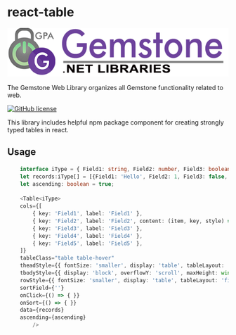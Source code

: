 # react-table

![gemstone logo >](img/gemstone-wide-600.png)

The Gemstone Web Library organizes all Gemstone functionality related to web.

[![GitHub license](https://img.shields.io/github/license/gemstone/web?color=4CC61E)](https://github.com/gemstone/web/blob/master/LICENSE)

This library includes helpful npm package component for creating strongly typed tables in react.

## Usage

```ts
    interface iType = { Field1: string, Field2: number, Field3: boolean, Field4: string, Field5: string}
    let records:iType[] = [{Field1: 'Hello', Field2: 1, Field3: false, Field4: 'alot of text blah blah blah', Field5: '01/01/2021'}]
    let ascending: boolean = true;

    <Table<iType>
    cols={[
        { key: 'Field1', label: 'Field1' },
        { key: 'Field2', label: 'Field2', content: (item, key, style) => item[key] },
        { key: 'Field3', label: 'Field3' },
        { key: 'Field4', label: 'Field4' },
        { key: 'Field5', label: 'Field5' },
    ]}
    tableClass="table table-hover"
    theadStyle={{ fontSize: 'smaller', display: 'table', tableLayout: 'fixed', width: '100%', height: 50 }}
    tbodyStyle={{ display: 'block', overflowY: 'scroll', maxHeight: window.innerHeight - 90, height: window.innerHeight - 90, width: '100%' }}
    rowStyle={{ fontSize: 'smaller', display: 'table', tableLayout: 'fixed', width: '100%' }}
    sortField={''}
    onClick={() => { }}
    onSort={() => { }}
    data={records}
    ascending={ascending}
        />

```
